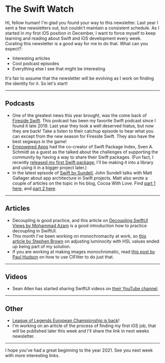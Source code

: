 # The Swift Watch

Hi, fellow human!
I'm glad you found your way to this newsletter. Last year I sent a few newsletters out, but couldn't maintain a consistent schedule. As I started in my first iOS position in December, I want to force myself to keep learning and reading about Swift and iOS development every week. Curating this newsletter is a good way for me to do that. What can you expect?:
- Interesting articles
- Cool podcast episodes
- Everything else I see that might be interesting

It's fair to assume that the newsletter will be evolving as I work on finding the identity for it. So let's start!

---

## Podcasts
- One of the greatest news this year brought, was the come back of [Fireside Swift](https://www.firesideswift.com). 
This podcast has been my favorite Swift podcast since I found it late 2019. Last year they took a well deserved hiatus, 
but now they are back! Take a listen to their catchup episode to hear what you can except from the new season for Fireside Swift. 
They also have the best segways in the game!
- [Empowered Apps](https://www.empowerapps.show/77) had the co-creator of Swift Package Index, Sven A. Schmidt as a guest 
as the talked about the challenges of supporting the community by having a way to share their Swift packages. 
(Fun fact, I recently [released my first Swift package](https://swiftpackageindex.com/NiftyTreeStudios/Nifty-Dice-Roller), 
I'll be making it into a library and using it in a bigger project later.)
- In the latest episode of [Swift by Sundell](https://podcasts.apple.com/de/podcast/swift-by-sundell/id1267161825?l=en&i=1000506906323), 
John Sundell talks with Matt Gallager about app architecture in Swift projects. 
Matt also wrote a couple of articles on the topic in his blog, Cocoa With Love. 
Find [part 1 here](https://cocoawithlove.com/blog/coding-through-iteration-and-integration.html), 
and [part 2 here](https://cocoawithlove.com/blog/swiftui-natural-pattern.html).

---

## Articles
- Decoupling is good practice, and this article on 
[Decoupling SwiftUI Views by Mohammad Azam](https://medium.com/swlh/decoupling-swiftui-views-for-reusability-fed0caaa458f)
is a good introduction how to practice decoupling in SwiftUI.
- This month I've been working on monochromacity at work, so 
[this article by Stephen Brown](https://medium.com/trinity-mirror-digital/adjusting-uicolor-luminosity-in-swift-4168e3c4cdf1) 
on adjusting luminocity with HSL values ended up being part of my solution.
- If you are working at making images monochromatic, read 
[this post by Paul Hudson](https://www.hackingwithswift.com/example-code/media/how-to-desaturate-an-image-to-make-it-black-and-whitehttps://www.hackingwithswift.com/example-code/media/how-to-desaturate-an-image-to-make-it-black-and-white) 
on how to use CIFilter to do just that. 

---

## Videos
- Sean Allen has started sharing SwiftUI videos on [their YouTube channel](https://www.youtube.com/channel/UCbTw29mcP12YlTt1EpUaVJw).

---

## Other
- [League of Legends European Championship is back](https://lolesports.com/vods/lec/lec_2021_split1)!
- I'm working on an article of the process of finding my first iOS job, that will be published later this week and I'll share the link in next weeks newsletter.

---

I hope you've had a great beginning to the year 2021. See you next week with more interesting links.
